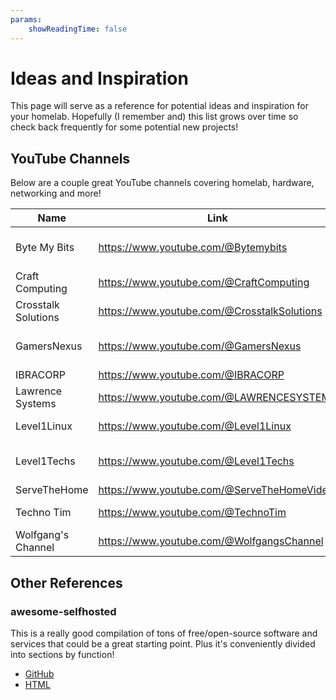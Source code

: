```yaml
---
params:
    showReadingTime: false
---
```


# Ideas and Inspiration

This page will serve as a reference for potential ideas and inspiration for your homelab. Hopefully (I remember and) this list grows over time so check back frequently for some potential new projects!

## YouTube Channels

Below are a couple great YouTube channels covering homelab, hardware, networking and more!

| Name                | Link                                        | Topics                          |
|---------------------|---------------------------------------------|---------------------------------|
| Byte My Bits        | https://www.youtube.com/@Bytemybits         | Homelab, Home Automation, Misc. |
| Craft Computing     | https://www.youtube.com/@CraftComputing     | HomeDatacenter, Hardware        |
| Crosstalk Solutions | https://www.youtube.com/@CrosstalkSolutions | Network                         |
| GamersNexus         | https://www.youtube.com/@GamersNexus        | Hardware Reviews, Tech News     |
| IBRACORP            | https://www.youtube.com/@IBRACORP           | Unraid, Docker                  |
| Lawrence Systems    | https://www.youtube.com/@LAWRENCESYSTEMS    | Network                         |
| Level1Linux         | https://www.youtube.com/@Level1Linux        | Hardware, Linux, Misc.          |
| Level1Techs         | https://www.youtube.com/@Level1Techs        | Hardware Reviews, Tech News     |
| ServeTheHome        | https://www.youtube.com/@ServeTheHomeVideo  | Hardware                        |
| Techno Tim          | https://www.youtube.com/@TechnoTim          | Homelab, Kubernetes             |
| Wolfgang's Channel  | https://www.youtube.com/@WolfgangsChannel   | Homelab, Low-power testing      |

## Other References

### awesome-selfhosted

This is a really good compilation of tons of free/open-source software and services that could be a great starting point. Plus it's conveniently divided into sections by function!

- [GitHub](https://github.com/awesome-selfhosted/awesome-selfhosted)
- [HTML](https://github.com/awesome-selfhosted/awesome-selfhosted)
